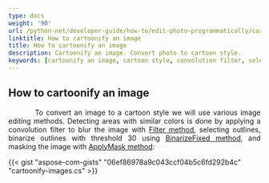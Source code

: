 ```yaml
---
type: docs
weight: '90'
url: /python-net/developer-guide/how-to/edit-photo-programmatically/cartoonify-image
linktitle: How to cartoonify an image
title: How to cartoonify an image
description: Cartoonify an image. Convert photo to cartoon style.
keywords: [cartoonify an image, cartoon style, convolution filter, select outlines]
---
```


## How to cartoonify an image

<p align='justify'>
&nbsp;&nbsp;&nbsp;&nbsp;&nbsp;&nbsp;&nbsp;&nbsp;
To convert an image to a cartoon style we will use various image editing methods. Detecting areas with similar colors is done by applying a convolution filter to blur the image with <a href="https://reference.aspose.com/imaging/python-net/aspose.imaging/rasterimage/filter/">Filter method</a>, selecting outlines, binarize outlines with threshold 30 using <a href="https://reference.aspose.com/imaging/python-net/aspose.imaging/rasterimage/binarizefixed/">BinarizeFixed method</a>, and masking the image with <a href="https://reference.aspose.com/imaging/python-net/aspose.imaging.masking/imagemasking/applymask/">ApplyMask method</a>:
</p>

{{< gist "aspose-com-gists" "06ef86978a9c043ccf04b5c6fd292b4c" "cartoonify-images.cs" >}}
